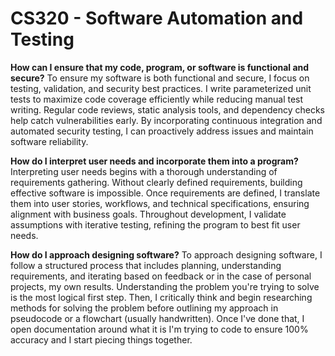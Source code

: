 # CS320 - Software Automation and Testing

**How can I ensure that my code, program, or software is functional and secure?**
To ensure my software is both functional and secure, I focus on testing, validation, and security best practices. I write parameterized unit tests to maximize code coverage efficiently while reducing manual test writing. Regular code reviews, static analysis tools, and dependency checks help catch vulnerabilities early. By incorporating continuous integration and automated security testing, I can proactively address issues and maintain software reliability.

**How do I interpret user needs and incorporate them into a program?**
Interpreting user needs begins with a thorough understanding of requirements gathering. Without clearly defined requirements, building effective software is impossible. Once requirements are defined, I translate them into user stories, workflows, and technical specifications, ensuring alignment with business goals. Throughout development, I validate assumptions with iterative testing, refining the program to best fit user needs.

**How do I approach designing software?**
To approach designing software, I follow a structured process that includes planning, understanding requirements, and iterating based on feedback or in the case of personal projects, my own results. Understanding the problem you're trying to solve is the most logical first step. Then, I critically think and begin researching methods for solving the problem before outlining my approach in pseudocode or a flowchart (usually handwritten). Once I've done that, I open documentation around what it is I'm trying to code to ensure 100% accuracy and I start piecing things together.  
